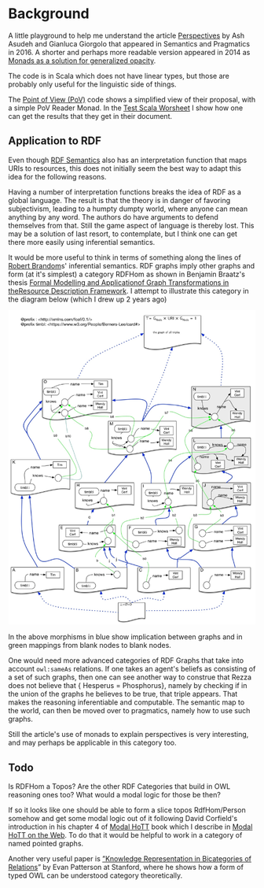 # Background

A little playground to help me understand the article
[Perspectives](https://semprag.org/article/view/sp.9.21) by Ash Asudeh and Gianluca Giorgolo that appeared in Semantics and Pragmatics in 2016. A shorter and perhaps more readable version appeared in 2014 as [Monads as a solution for generalized opacity](https://www.aclweb.org/anthology/W14-1403/).

The code is in Scala which does not have linear types, but those are probably only useful for the linguistic side of things.

The [Point of View (PoV)](src/main/scala/PoV.scala) code shows a simplified view of their proposal, with a simple PoV Reader Monad. In the [Test Scala Worsheet](src/main/scala/Test.sc) I show how one can get the results that they get in their document.

## Application to RDF

Even though [RDF Semantics](https://www.w3.org/TR/rdf11-mt/) also has an interpretation function that maps URIs to resources, this does not initially seem the best way to adapt this idea for the following reasons.

 Having a number of interpretation functions breaks the idea of RDF as a global language. The result is that the theory is in danger of favoring subjectivism, leading to a humpty dumpty world, where anyone can mean anything by any word. The authors do have arguments to defend themselves from that. Still the game aspect of language is thereby lost. This may be a solution of last resort, to contemplate, but I think one can get there more easily using inferential semantics.
 
It would be more useful to think in terms of something along the lines of [Robert Brandom](https://www.pitt.edu/~rbrandom/)s' inferential semantics. RDF graphs imply other graphs and form (at it's simplest) a category RDFHom as shown in Benjamin Braatz's thesis [Formal Modelling and Applicationof Graph Transformations in theResource Description Framework](https://pdfs.semanticscholar.org/b8c8/5a3e7a04020259ec9a58c7e5563033f52844.pdf). I attempt to illustrate this category in the diagram below (which I drew up 2 years ago)
 
 ![attempt at illustration of the simple RDFHom category](img/RDFHom-TimBl.jpg)
 
 In the above morphisms in blue show implication between graphs and in green mappings from blank nodes to blank nodes. 
 
 One would need more advanced categories of RDF Graphs that take into account `owl:sameAs` relations. If one takes an agent's beliefs as consisting of a set of such graphs, then one can see another way to construe that Rezza does not believe that { Hesperus = Phosphorus}, namely by checking if in the union of the graphs he believes to be true, that triple appears. That makes the reasoning inferentiable and computable. The semantic map to the world, can then be moved over to pragmatics, namely how to use such graphs.
 
 Still the article's use of monads to explain perspectives is very interesting, and may perhaps be applicable in this category too.
 
 ## Todo
 
 Is RDFHom a Topos? Are the other RDF Categories that build in OWL reasoning ones too? What would a modal logic for those be then? 
 
 If so it looks like one should be able to form a slice topos RdfHom/Person somehow and get some modal logic out of it following David Corfield's introduction in his chapter 4 of [Modal HoTT](http://philsci-archive.pitt.edu/15260/) book which I describe in [Modal HoTT on the Web](https://medium.com/@bblfish/modal-hott-on-the-web-2f4f7996b41f). To do that it would be helpful to work in a category of named pointed graphs.
 
 Another very useful paper is [”Knowledge Representation
 in Bicategories of Relations](https://arxiv.org/pdf/1706.00526.pdf)” by Evan Patterson at Stanford, where he shows how a form of typed OWL can be understood category theoretically.
                               
 
 
 

